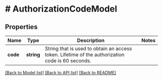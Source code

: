 # # AuthorizationCodeModel

## Properties

Name | Type | Description | Notes
------------ | ------------- | ------------- | -------------
**code** | **string** | String that is used to obtain an access token. Lifetime of the authorization code is 60 seconds. |

[[Back to Model list]](../../README.md#models) [[Back to API list]](../../README.md#endpoints) [[Back to README]](../../README.md)
